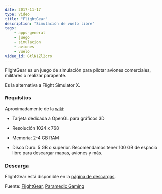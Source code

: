 ```yaml
---
date: 2017-11-17
type: Video
title: "FlightGear"
description: "Simulación de vuelo libre"
tags:
    - apps-general
    - juego
    - simulacion
    - aviones
    - vuelo
video_id: GtlN1Zl2cro
---
```


FlightGear es un juego de simulación para pilotar aviones comerciales, militares o realizar parapente.

Es la alternativa a Flight Simulator X.

### Requisitos
Aproximadamente de la [wiki](http://wiki.flightgear.org/Es/Recomendaciones_de_hardware):

* Tarjeta dedicada a OpenGL para gráficos 3D

* Resolución 1024 x 768

* Memoria: 2-4 GB RAM

* Disco Duro: 5 GB o superior. Recomendamos tener 100 GB de espacio libre para descargar mapas, aviones y más.

### Descarga

FlightGear está disponible en la [página de descargas](http://www.flightgear.org/download/main-program/).

Fuente: [FlightGear](http://www.flightgear.org/), [Paramedic Gaming](https://www.youtube.com/channel/UCUtrWUNdN2T-cHN9cdgshmA)
